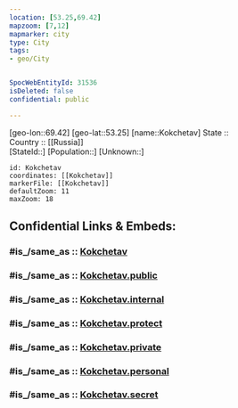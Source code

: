 ```yaml
---
location: [53.25,69.42] 
mapzoom: [7,12] 
mapmarker: city 
type: City
tags:
- geo/City


SpocWebEntityId: 31536
isDeleted: false
confidential: public

---
```

[geo-lon::69.42] 
[geo-lat::53.25] 
[name::Kokchetav] 
State ::  
Country :: [[Russia]]  
[StateId::] 
[Population::] 
[Unknown::] 


```leaflet
id: Kokchetav
coordinates: [[Kokchetav]] 
markerFile: [[Kokchetav]] 
defaultZoom: 11 
maxZoom: 18
```


## Confidential Links & Embeds: 

### #is_/same_as :: [Kokchetav](/_Standards/Earth/Continent/Asia/Asia~Central/Kazakhstan/Counties/Aqmola/City/Kokchetav.md) 

### #is_/same_as :: [Kokchetav.public](/_public/Earth/Continent/Asia/Asia~Central/Kazakhstan/Counties/Aqmola/City/Kokchetav.public.md) 

### #is_/same_as :: [Kokchetav.internal](/_internal/Earth/Continent/Asia/Asia~Central/Kazakhstan/Counties/Aqmola/City/Kokchetav.internal.md) 

### #is_/same_as :: [Kokchetav.protect](/_protect/Earth/Continent/Asia/Asia~Central/Kazakhstan/Counties/Aqmola/City/Kokchetav.protect.md) 

### #is_/same_as :: [Kokchetav.private](/_private/Earth/Continent/Asia/Asia~Central/Kazakhstan/Counties/Aqmola/City/Kokchetav.private.md) 

### #is_/same_as :: [Kokchetav.personal](/_personal/Earth/Continent/Asia/Asia~Central/Kazakhstan/Counties/Aqmola/City/Kokchetav.personal.md) 

### #is_/same_as :: [Kokchetav.secret](/_secret/Earth/Continent/Asia/Asia~Central/Kazakhstan/Counties/Aqmola/City/Kokchetav.secret.md)

